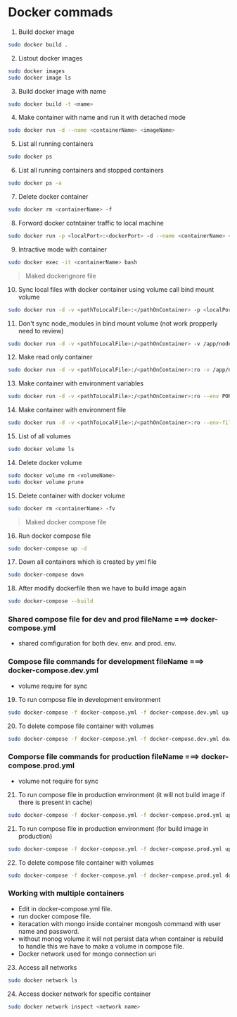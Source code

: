 # Docker commads

1. Build docker image

```bash
sudo docker build .
```

2. Listout docker images

```bash
sudo docker images
sudo docker image ls
```

3. Build docker image with name

```bash
sudo docker build -t <name>
```

4. Make container with name and run it with detached mode

```bash
sudo docker run -d --name <containerName> <imageName>
```

5. List all running containers

```bash
sudo docker ps
```

6. List all running containers and stopped containers

```bash
sudo docker ps -a
```

7. Delete docker container

```bash
sudo docker rm <containerName> -f
```

8. Forword docker cotntainer traffic to local machine

```bash
sudo docker run -p <localPort>:<dockerPort> -d --name <containerName> <imageName>
```

9. Intractive mode with container

```bash
sudo docker exec -it <containerName> bash
```

> Maked dockerignore file

10. Sync local files with docker container using volume call bind mount volume

```bash
sudo docker run -d -v <pathToLocalFile>:</pathOnContainer> -p <localPort>:<dockerPort> --name <containerName> <imageName>
```

11. Don't sync node_modules in bind mount volume (not work propperly need to review)

```bash
sudo docker run -d -v <pathToLocalFile>:/<pathOnContainer> -v /app/node_modules -p <localPort>:<dockerPort> --name <containerName> <imageName>
```

12. Make read only container

```bash
sudo docker run -d -v <pathToLocalFile>:/<pathOnContainer>:ro -v /app/node_modules -p <localPort>:<dockerPort> --name <containerName> <imageName>
```

13. Make container with environment variables

```bash
sudo docker run -d -v <pathToLocalFile>:/<pathOnContainer>:ro --env PORT=4000 -p <localPort>:4000 --name <containerName> <imageName>
```

14. Make container with environment file

```bash
sudo docker run -d -v <pathToLocalFile>:/<pathOnContainer>:ro --env-file ./.env -p <localPort>:4000 --name <containerName> <imageName>
```

15. List of all volumes

```bash
sudo docker volume ls
```

14. Delete docker volume

```bash
sudo docker volume rm <volumeName>
sudo docker volume prune
```

15. Delete container with docker volume

```bash
sudo docker rm <containerName> -fv
```

> Maked docker compose file

16. Run docker compose file

```bash
sudo docker-compose up -d
```

17. Down all containers which is created by yml file

```bash
sudo docker-compose down
```

18. After modify dockerfile then we have to build image again

```bash
sudo docker-compose --build
```

### Shared compose file for dev and prod fileName ===> docker-compose.yml

- shared comfiguration for both dev. env. and prod. env.

### Compose file commands for development fileName ===> docker-compose.dev.yml

- volume require for sync

19. To run compose file in development environment

```bash
sudo docker-compose -f docker-compose.yml -f docker-compose.dev.yml up -d
```

20. To delete compose file container with volumes

```bash
sudo docker-compose -f docker-compose.yml -f docker-compose.dev.yml down -v
```

### Comporse file commands for production fileName ===> docker-compose.prod.yml

- volume not require for sync

21. To run compose file in production environment (it will not build image if there is present in cache)

```bash
sudo docker-compose -f docker-compose.yml -f docker-compose.prod.yml up -d
```

21. To run compose file in production environment (for build image in production)

```bash
sudo docker-compose -f docker-compose.yml -f docker-compose.prod.yml up -d --build
```

22. To delete compose file container with volumes

```bash
sudo docker-compose -f docker-compose.yml -f docker-compose.prod.yml down -v
```

### Working with multiple containers

- Edit in docker-compose.yml file.
- run docker compose file.
- iteracation with mongo inside container mongosh command with user name and password.
- without monog volume it will not persist data when container is rebuild to handle this we have to make a volume in compose file.
- Docker network used for mongo connection uri

23. Access all networks

```bash
sudo docker network ls
```

24. Access docker network for specific container

```bash
sudo docker network inspect <network name>
```
